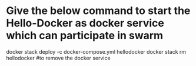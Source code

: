 # Give the below command to start the Hello-Docker as docker service which can participate in swarm
docker stack deploy -c docker-compose.yml hellodocker
docker stack rm hellodocker  #to remove the docker service
